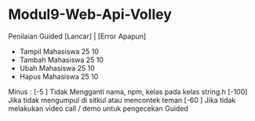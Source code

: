 # Modul9-Web-Api-Volley
Penilaian Guided
                      [Lancar]  | [Error Apapun]
- Tampil Mahasiswa      25          10
- Tambah Mahasiswa      25          10
- Ubah Mahasiswa        25          10
- Hapus Mahasiswa       25          10

Minus :
[-5  ] Tidak Mengganti nama, npm, kelas pada kelas string.h
[-100] Jika tidak mengumpul di sitkul atau mencontek teman 
[-60 ] Jika tidak melakukan video call / demo untuk pengecekan Guided

